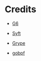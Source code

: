 # Credits #

* [G6](https://github.com/antvis/G6)

* [Syft](https://github.com/anchore/syft)

* [Grype](https://github.com/anchore/grype)

* [gobpf](https://github.com/iovisor/gobpf)
